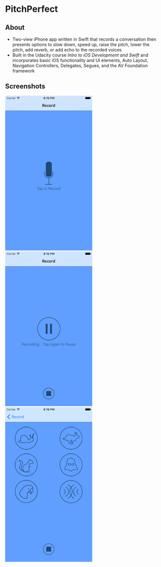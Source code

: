 # PitchPerfect

## About

- Two-view iPhone app written in Swift that records a conversation then presents options to slow down, speed up, raise the pitch, lower the pitch, add reverb, or add echo to the recorded voices
- Built in the Udacity course _Intro to iOS Development and Swift_ and incorporates basic iOS functionality and UI elements, Auto Layout, Navigation Controllers, Delegates, Segues, and the AV Foundation framework

## Screenshots

![alt text](Screenshots/RecordSoundsViewControllerIdle.png "Record Sounds View Controller Idle") ![alt text](Screenshots/RecordSoundsViewControllerActive.png "Record Sounds View Controller Active") ![alt text](Screenshots/PlaySoundsViewController.png "Record Sounds View Controller Active")


